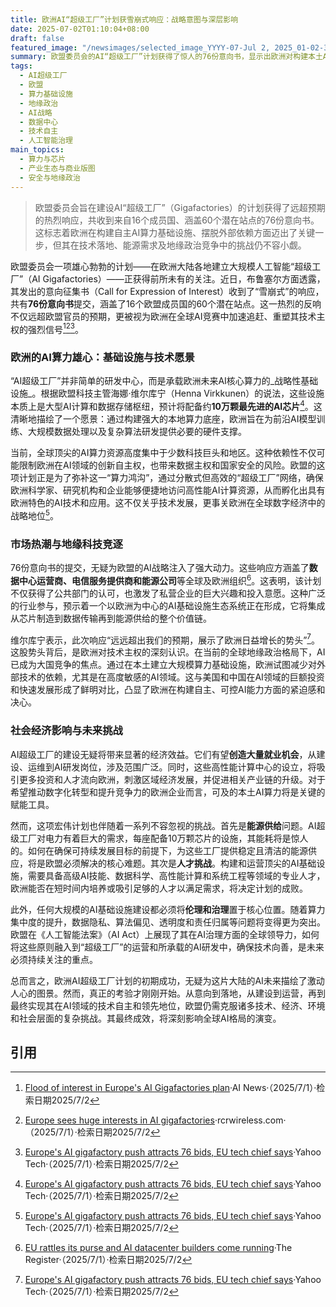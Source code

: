 ```yaml
---
title: 欧洲AI“超级工厂”计划获雪崩式响应：战略意图与深层影响
date: 2025-07-02T01:10:04+08:00
draft: false
featured_image: "/newsimages/selected_image_YYYY-07-Jul 2, 2025_01-02-31-583.jpg"
summary: 欧盟委员会的AI“超级工厂”计划获得了惊人的76份意向书，显示出欧洲对构建本土AI算力基础设施的强烈意愿。这一战略举措旨在提升欧洲在AI领域的自主性和全球竞争力，但其在技术落地、巨大能源需求以及人才培养方面仍面临严峻挑战。
tags: 
  - AI超级工厂
  - 欧盟
  - 算力基础设施
  - 地缘政治
  - AI战略
  - 数据中心
  - 技术自主
  - 人工智能治理
main_topics: 
  - 算力与芯片
  - 产业生态与商业版图
  - 安全与地缘政治
---
```


> 欧盟委员会旨在建设AI“超级工厂”（Gigafactories）的计划获得了远超预期的热烈响应，共收到来自16个成员国、涵盖60个潜在站点的76份意向书。这标志着欧洲在构建自主AI算力基础设施、摆脱外部依赖方面迈出了关键一步，但其在技术落地、能源需求及地缘政治竞争中的挑战仍不容小觑。

欧盟委员会一项雄心勃勃的计划——在欧洲大陆各地建立大规模人工智能“超级工厂”（AI Gigafactories）——正获得前所未有的关注。近日，布鲁塞尔方面透露，其发出的意向征集书（Call for Expression of Interest）收到了“雪崩式”的响应，共有**76份意向书**提交，涵盖了16个欧盟成员国的60个潜在站点。这一热烈的反响不仅远超欧盟官员的预期，更被视为欧洲在全球AI竞赛中加速追赶、重塑其技术主权的强烈信号[^1][^2][^4]。

### 欧洲的AI算力雄心：基础设施与技术愿景

“AI超级工厂”并非简单的研发中心，而是承载欧洲未来AI核心算力的_战略性基础设施_。根据欧盟科技主管海娜·维尔库宁（Henna Virkkunen）的说法，这些设施本质上是大型AI计算和数据存储枢纽，预计将配备约**10万颗最先进的AI芯片**[^4]。这清晰地描绘了一个愿景：通过构建强大的本地算力底座，欧洲旨在为前沿AI模型训练、大规模数据处理以及复杂算法研发提供必要的硬件支撑。

当前，全球顶尖的AI算力资源高度集中于少数科技巨头和地区。这种依赖性不仅可能限制欧洲在AI领域的创新自主权，也带来数据主权和国家安全的风险。欧盟的这项计划正是为了弥补这一“算力鸿沟”，通过分散式但高效的“超级工厂”网络，确保欧洲科学家、研究机构和企业能够便捷地访问高性能AI计算资源，从而孵化出具有欧洲特色的AI技术和应用。这不仅关乎技术发展，更事关欧洲在全球数字经济中的战略地位[^4]。

### 市场热潮与地缘科技竞逐

76份意向书的提交，无疑为欧盟的AI战略注入了强大动力。这些响应方涵盖了**数据中心运营商、电信服务提供商和能源公司**等全球及欧洲组织[^3]。这表明，该计划不仅获得了公共部门的认可，也激发了私营企业的巨大兴趣和投入意愿。这种广泛的行业参与，预示着一个以欧洲为中心的AI基础设施生态系统正在形成，它将集成从芯片制造到数据传输再到能源供给的整个价值链。

维尔库宁表示，此次响应“远远超出我们的预期，展示了欧洲日益增长的势头”[^4]。这股势头背后，是欧洲对技术主权的深刻认识。在当前的全球地缘政治格局下，AI已成为大国竞争的焦点。通过在本土建立大规模算力基础设施，欧洲试图减少对外部技术的依赖，尤其是在高度敏感的AI领域。这与美国和中国在AI领域的巨额投资和快速发展形成了鲜明对比，凸显了欧洲在构建自主、可控AI能力方面的紧迫感和决心。

### 社会经济影响与未来挑战

AI超级工厂的建设无疑将带来显著的经济效益。它们有望**创造大量就业机会**，从建设、运维到AI研发岗位，涉及范围广泛。同时，这些高性能计算中心的设立，将吸引更多投资和人才流向欧洲，刺激区域经济发展，并促进相关产业链的升级。对于希望推动数字化转型和提升竞争力的欧洲企业而言，可及的本土AI算力将是关键的赋能工具。

然而，这项宏伟计划也伴随着一系列不容忽视的挑战。首先是**能源供给**问题。AI超级工厂对电力有着巨大的需求，每座配备10万颗芯片的设施，其能耗将是惊人的。如何在确保可持续发展目标的前提下，为这些工厂提供稳定且清洁的能源供应，将是欧盟必须解决的核心难题。其次是**人才挑战**。构建和运营顶尖的AI基础设施，需要具备高级AI技能、数据科学、高性能计算和系统工程等领域的专业人才，欧洲能否在短时间内培养或吸引足够的人才以满足需求，将决定计划的成败。

此外，任何大规模的AI基础设施建设都必须将**伦理和治理**置于核心位置。随着算力集中度的提升，数据隐私、算法偏见、透明度和责任归属等问题将变得更为突出。欧盟在《人工智能法案》（AI Act）上展现了其在AI治理方面的全球领导力，如何将这些原则融入到“超级工厂”的运营和所承载的AI研发中，确保技术向善，是未来必须持续关注的重点。

总而言之，欧洲AI超级工厂计划的初期成功，无疑为这片大陆的AI未来描绘了激动人心的图景。然而，真正的考验才刚刚开始。从意向到落地，从建设到运营，再到最终实现其在AI领域的技术自主和领先地位，欧盟仍需克服诸多技术、经济、环境和社会层面的复杂挑战。其最终成效，将深刻影响全球AI格局的演变。

## 引用
[^1]: [Flood of interest in Europe's AI Gigafactories plan](https://www.artificialintelligence-news.com/news/flood-of-interest-in-europe-ai-gigafactories-plan/)·AI News·（2025/7/1）·检索日期2025/7/2
[^2]: [Europe sees huge interests in AI gigafactories](https://www.rcrwireless.com/20250701/ai-infrastructure/europe-ai)·rcrwireless.com·（2025/7/1）·检索日期2025/7/2
[^3]: [EU rattles its purse and AI datacenter builders come running](https://www.theregister.com/2025/07/01/eu_shakes_its_purse_and/)·The Register·（2025/7/1）·检索日期2025/7/2
[^4]: [Europe's AI gigafactory push attracts 76 bids, EU tech chief says](https://tech.yahoo.com/ai/articles/europes-ai-gigafactory-push-attracts-140438342.html)·Yahoo Tech·（2025/7/1）·检索日期2025/7/2
[^5]: [Overwhelming response as 76 respondents express interest in the ...](https://digital-strategy.ec.europa.eu/en/news/overwhelming-response-76-respondents-express-interest-european-ai-gigafactories-initiative)·digital-strategy.ec.europa.eu·（2025/6/20）·检索日期2025/7/2
